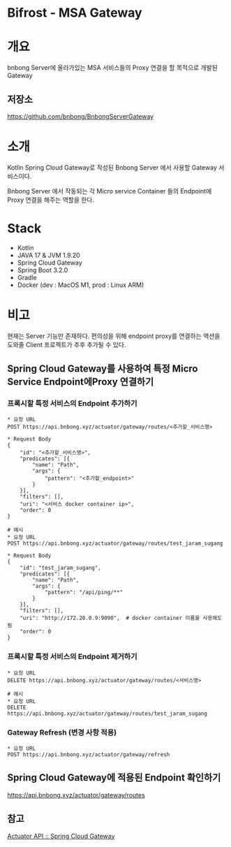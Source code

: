 # Bifrost - MSA Gateway

# 개요

bnbong Server에 올라가있는 MSA 서비스들의 Proxy 연결을 할 목적으로 개발된 Gateway

## 저장소

https://github.com/bnbong/BnbongServerGateway

# 소개

Kotlin Spring Cloud Gateway로 작성된 Bnbong Server 에서 사용할 Gateway 서비스이다.

Bnbong Server 에서 작동되는 각 Micro service Container 들의 Endpoint에 Proxy 연결을 해주는 역할을 한다.

# Stack

- Kotlin
- JAVA 17 & JVM 1.9.20
- Spring Cloud Gateway
- Spring Boot 3.2.0
- Gradle
- Docker (dev : MacOS M1, prod : Linux ARM)

# 비고

현재는 Server 기능만 존재하다. 편의성을 위해 endpoint proxy를 연결하는 액션을 도와줄 Client 프로젝트가 추후 추가될 수 있다.

## Spring Cloud Gateway를 사용하여 특정 Micro Service Endpoint에Proxy 연결하기

### 프록시할 특정 서비스의 Endpoint 추가하기

```
* 요청 URL
POST https://api.bnbong.xyz/actuator/gateway/routes/<추가할_서비스명>

* Request Body
{
    "id": "<추가할_서비스명>",
    "predicates": [{
        "name": "Path",
        "args": {
            "pattern": "<추가할_endpoint>"
        }
    }],
    "filters": [],
    "uri": "<서비스 docker container ip>",
    "order": 0
}

# 예시
* 요청 URL
POST https://api.bnbong.xyz/actuator/gateway/routes/test_jaram_sugang

* Request Body
{
    "id": "test_jaram_sugang",
    "predicates": [{
        "name": "Path",
        "args": {
            "pattern": "/api/ping/**"
        }
    }],
    "filters": [],
    "uri": "http://172.20.0.9:9090",  # docker container 이름을 사용해도 됨
    "order": 0
}
```

### 프록시할 특정 서비스의 Endpoint 제거하기

```
* 요청 URL
DELETE https://api.bnbong.xyz/actuator/gateway/routes/<서비스명>

# 예시
* 요청 URL
DELETE https://api.bnbong.xyz/actuator/gateway/routes/test_jaram_sugang
```

### Gateway Refresh (변경 사항 적용)

```
* 요청 URL
POST https://api.bnbong.xyz/actuator/gateway/refresh
```

## Spring Cloud Gateway에 적용된 Endpoint 확인하기

https://api.bnbong.xyz/actuator/gateway/routes

## 참고

[Actuator API :: Spring Cloud Gateway](https://docs.spring.io/spring-cloud-gateway/reference/spring-cloud-gateway/actuator-api.html#gateway-retrieving-information-about-a-particular-route)
